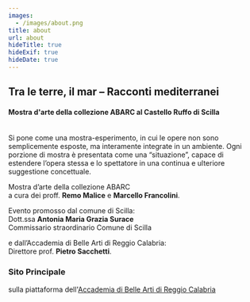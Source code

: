 ```yaml
---
images:
  - /images/about.png
title: about
url: about
hideTitle: true
hideExif: true
hideDate: true
---
```


## **Tra le terre, il mar** – Racconti mediterranei

#### Mostra d'arte della collezione ABARC al Castello Ruffo di Scilla

<br />
Si pone come una mostra-esperimento, in cui le opere non sono semplicemente esposte,
ma interamente integrate in un ambiente. Ogni porzione di mostra è presentata come una “situazione”,
capace di estendere l’opera stessa e lo spettatore in una continua e ulteriore suggestione concettuale.

Mostra d’arte della collezione ABARC<br />
a cura dei proff. **Remo Malice** e **Marcello Francolini**.

Evento promosso dal comune di Scilla:<br />
Dott.ssa **Antonia Maria Grazia Surace**<br />
Commissario straordinario Comune di Scilla

e dall’Accademia di Belle Arti di Reggio Calabria:<br />
Direttore prof. **Pietro Sacchetti**.

### Sito Principale

sulla piattaforma dell'[Accademia di Belle Arti di Reggio Calabria](https://www.abarc.it/eventi/tra-le-terre-il-mar-racconti-mediterranei/)
